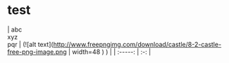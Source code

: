# test


| abc <br /> xyz <br /> pqr | (![alt text](http://www.freepngimg.com/download/castle/8-2-castle-free-png-image.png | width=48 ) ) |
| :-----: | :-: | 
